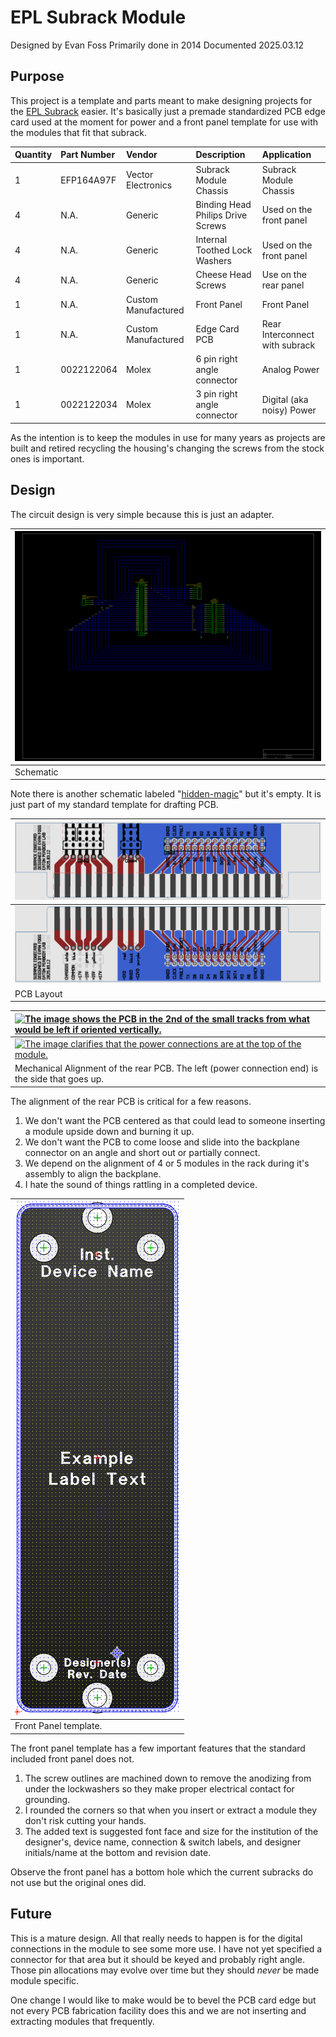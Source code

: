 # EPL Subrack Module

Designed by Evan Foss
Primarily done in 2014
Documented 2025.03.12

## Purpose

This project is a template and parts meant to make designing projects for the <a href="https://github.com/EPL-Engineering/epl_subrack">EPL Subrack</a> easier. It's basically just a premade standardized PCB edge card used at the moment for power and a front panel template for use with the modules that fit that subrack.

|Quantity           |Part Number                            |Vendor                     |Description                        |Application
|:---------------   |:---------------                       |:---------------           |:---------------                   |:---------------
|1                  |EFP164A97F                             |Vector Electronics         |Subrack Module Chassis             |Subrack Module Chassis
|4                  |N.A.                                   |Generic                    |Binding Head Philips Drive Screws  |Used on the front panel
|4                  |N.A.                                   |Generic                    |Internal Toothed Lock Washers      |Used on the front panel
|4                  |N.A.                                   |Generic                    |Cheese Head Screws                 |Use on the rear panel
|1                  |N.A.                                   |Custom Manufactured        |Front Panel                        |Front Panel
|1                  |N.A.                                   |Custom Manufactured        |Edge Card PCB                      |Rear Interconnect with subrack
|1                  |0022122064                             |Molex                      |6 pin right angle connector        |Analog Power
|1                  |0022122034                             |Molex                      |3 pin right angle connector        |Digital (aka noisy) Power


As the intention is to keep the modules in use for many years as projects are built and retired recycling the housing's changing the screws from the stock ones is important.

## Design

The circuit design is very simple because this is just an adapter.

| <a href="edgecard.sch.png"><img alt="Image of the schematic for the PCB showing connectors and the edge card wired together quite predictably." src="edgecard.sch.png"></a>
|:---------------
| Schematic

Note there is another schematic labeled "<a href="hidden-magic.sch.png">hidden-magic</a>" but it's empty. It is just part of my standard template for drafting PCB.

| <a href="photos/pcb-render1.png"><img alt="The layout is uninspired honestly but it's not meant to be an artistic expression." src="photos/pcb-render1.png"></a>
|:---------------
| <a href="photos/pcb-render2.png"><img src="photos/pcb-render2.png"></a>
| PCB Layout

| <a href="photos/IMG_3226.JPG"><img alt="The image shows the PCB in the 2nd of the small tracks from what would be left if oriented vertically." src="photos/IMG_3226.JPG"></a>
|:---------------
| <a href="photos/IMG_3227.JPG"><img alt="The image clarifies that the power connections are at the top of the module." src="photos/IMG_3227.JPG"></a>
| Mechanical Alignment of the rear PCB. The left (power connection end) is the side that goes up.

The alignment of the rear PCB is critical for a few reasons.
 1. We don't want the PCB centered as that could lead to someone inserting a module upside down and burning it up.
 2. We don't want the PCB to come loose and slide into the backplane connector on an angle and short out or partially connect.
 3. We depend on the alignment of 4 or 5 modules in the rack during it's assembly to align the backplane.
 4. I hate the sound of things rattling in a completed device.

| <a href="photos/front panel.png"><img alt="The front panel rendered by front panels express software showing 4 mounting holes for the extrusions and 2 mounting holes to secure the module into the subrack." src="photos/front panel.png"></a>
| :---------------
| Front Panel template.

The front panel template has a few important features that the standard included front panel does not.
 1. The screw outlines are machined down to remove the anodizing from under the lockwashers so they make proper electrical contact for grounding.
 2. I rounded the corners so that when you insert or extract a module they don't risk cutting your hands.
 3. The added text is suggested font face and size for the institution of the designer's, device name, connection & switch labels, and designer initials/name at the bottom and revision date.

Observe the front panel has a bottom hole which the current subracks do not use but the original ones did.

## Future

This is a mature design. All that really needs to happen is for the digital connections in the module to see some more use. I have not yet specified a connector for that area but it should be keyed and probably right angle. Those pin allocations may evolve over time but they should *never* be made module specific.

One change I would like to make would be to bevel the PCB card edge but not every PCB fabrication facility does this and we are not inserting and extracting modules that frequently.

